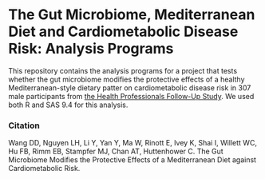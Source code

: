 # The Gut Microbiome, Mediterranean Diet and Cardiometabolic Disease Risk: Analysis Programs

This repository contains the analysis programs for a project that tests whether the gut microbiome modifies the protective effects of a healthy Mediterranean-style dietary patter on cardiometabolic disease risk in 307 male participants from [the Health Professionals Follow-Up Study](https://sites.sph.harvard.edu/hpfs/). We used both R and SAS 9.4 for this analysis.

### Citation
Wang DD, Nguyen LH, Li Y, Yan Y, Ma W, Rinott E, Ivey K, Shai I, Willett WC, Hu FB, Rimm EB, Stampfer MJ, Chan AT, Huttenhower C. The Gut Microbiome Modifies the Protective Effects of a Mediterranean Diet against Cardiometabolic Risk.